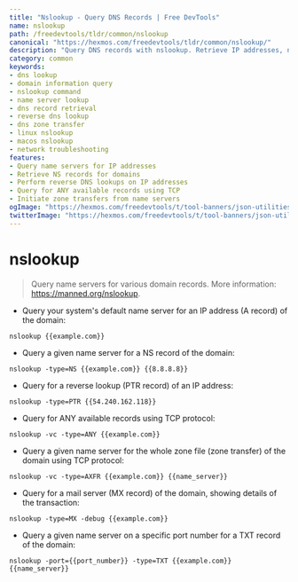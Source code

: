```yaml
---
title: "Nslookup - Query DNS Records | Free DevTools"
name: nslookup
path: /freedevtools/tldr/common/nslookup
canonical: "https://hexmos.com/freedevtools/tldr/common/nslookup/"
description: "Query DNS records with nslookup. Retrieve IP addresses, name server records, and other domain information. Free online tool, no registration required."
category: common
keywords:
- dns lookup
- domain information query
- nslookup command
- name server lookup
- dns record retrieval
- reverse dns lookup
- dns zone transfer
- linux nslookup
- macos nslookup
- network troubleshooting
features:
- Query name servers for IP addresses
- Retrieve NS records for domains
- Perform reverse DNS lookups on IP addresses
- Query for ANY available records using TCP
- Initiate zone transfers from name servers
ogImage: "https://hexmos.com/freedevtools/t/tool-banners/json-utilities-banner.png"
twitterImage: "https://hexmos.com/freedevtools/t/tool-banners/json-utilities-banner.png"
---
```


# nslookup

> Query name servers for various domain records.
> More information: <https://manned.org/nslookup>.

- Query your system's default name server for an IP address (A record) of the domain:

`nslookup {{example.com}}`

- Query a given name server for a NS record of the domain:

`nslookup -type=NS {{example.com}} {{8.8.8.8}}`

- Query for a reverse lookup (PTR record) of an IP address:

`nslookup -type=PTR {{54.240.162.118}}`

- Query for ANY available records using TCP protocol:

`nslookup -vc -type=ANY {{example.com}}`

- Query a given name server for the whole zone file (zone transfer) of the domain using TCP protocol:

`nslookup -vc -type=AXFR {{example.com}} {{name_server}}`

- Query for a mail server (MX record) of the domain, showing details of the transaction:

`nslookup -type=MX -debug {{example.com}}`

- Query a given name server on a specific port number for a TXT record of the domain:

`nslookup -port={{port_number}} -type=TXT {{example.com}} {{name_server}}`
